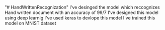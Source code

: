 "# HandWrittenRecognization" 
I've desinged the model which reccognizes Hand written document with an accuracy of 99/7
I've designed this model using deep learnig 
I've used keras to devlope this model
I've trained this model on MNIST dataset
